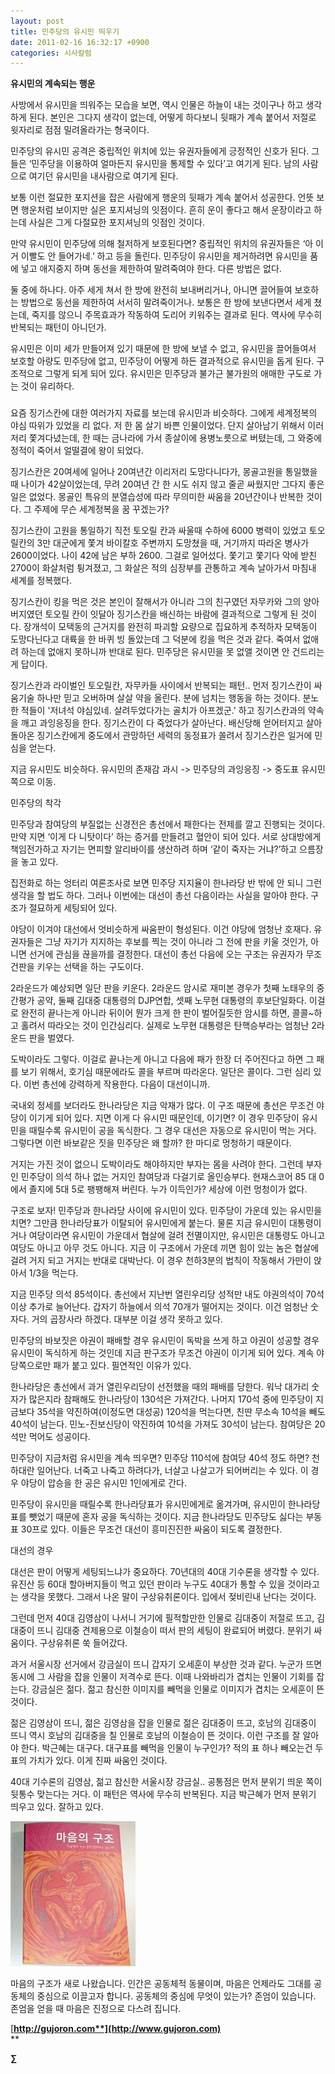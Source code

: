```yaml
---
layout: post
title: 민주당의 유시민 띄우기
date: 2011-02-16 16:32:17 +0900
categories: 시사칼럼
---
```

**유시민의 계속되는 행운**   

  


사방에서 유시민을 띄워주는 모습을 보면, 역시 인물은 하늘이 내는 것이구나 하고 생각하게 된다. 본인은 그다지 생각이 없는데, 어떻게 하다보니 뒷패가 계속 붙어서 저절로 윗자리로 점점 밀려올라가는 형국이다. 


  


민주당의 유시민 공격은 중립적인 위치에 있는 유권자들에게 긍정적인 신호가 된다. 그들은 ‘민주당을 이용하여 얼마든지 유시민을 통제할 수 있다’고 여기게 된다. 남의 사람으로 여기던 유시민을 내사람으로 여기게 된다. 


  


보통 이런 절묘한 포지션을 잡은 사람에게 행운의 뒷패가 계속 붙어서 성공한다. 언뜻 보면 행운처럼 보이지만 실은 포지셔닝의 잇점이다. 흔히 운이 좋다고 해서 운장이라고 하는데 사실은 그게 다절묘한 포지셔닝의 잇점인 것이다. 


  


만약 유시민이 민주당에 의해 철저하게 보호된다면? 중립적인 위치의 유권자들은 ‘아 이거 이빨도 안 들어가네.’ 하고 등을 돌린다. 민주당이 유시민을 제거하려면 유시민을 품에 넣고 애지중지 하며 동선을 제한하여 말려죽여야 한다. 다른 방법은 없다. 


  


둘 중에 하나다. 아주 세게 쳐서 한 방에 완전히 보내버리거나, 아니면 끌어들여 보호하는 방법으로 동선을 제한하여 서서히 말려죽이거나. 보통은 한 방에 보낸다면서 세게 쳤는데, 죽지를 않으니 주목효과가 작동하여 도리어 키워주는 결과로 된다. 역사에 무수히 반복되는 패턴이 아니던가. 


  


유시민은 이미 세가 만들어져 있기 때문에 한 방에 보낼 수 없고, 유시민을 끌어들여서 보호할 아량도 민주당에 없고, 민주당이 어떻게 하든 결과적으로 유시민을 돕게 된다. 구조적으로 그렇게 되게 되어 있다. 유시민은 민주당과 불가근 불가원의 애매한 구도로 가는 것이 유리하다.


  


###


  


요즘 징기스칸에 대한 여러가지 자료를 보는데 유시민과 비슷하다. 그에게 세계정복의 야심 따위가 있었을 리 없다. 저 한 몸 살기 바쁜 인물이었다. 단지 살아남기 위해서 이러저리 쫓겨다녔는데, 한 때는 금나라에 가서 종살이에 용병노릇으로 버텼는데, 그 와중에 정적이 죽어서 얼떨결에 왕이 되었다. 


  


징기스칸은 20여세에 일어나 20여년간 이리저리 도망다니다가, 몽골고원을 통일했을 때 나이가 42살이었는데, 무려 20여년 간 한 시도 쉬지 않고 줄곧 싸웠지만 그다지 좋은 일은 없었다. 몽골인 특유의 분열습성에 따라 무의미한 싸움을 20년간이나 반복한 것이다. 그 주제에 무슨 세계정복을 꿈 꾸겠는가?


  


징기스칸이 고원을 통일하기 직전 토오릴 칸과 싸울때 수하에 6000 병력이 있었고 토오릴칸의 3만 대군에게 쫓겨 바이칼호 주변까지 도망쳤을 때, 거기까지 따라온 병사가 2600이었다. 나이 42에 남은 부하 2600. 그걸로 일어섰다. 쫓기고 쫓기다 악에 받친 2700이 화살처럼 튕겨졌고, 그 화살은 적의 심장부를 관통하고 계속 날아가서 마침내 세계를 정복했다. 


  


징기스칸이 킹을 먹은 것은 본인이 잘해서가 아니라 그의 친구였던 자무카와 그의 양아버지였던 토오릴 칸이 잇달아 징기스칸을 배신하는 바람에 결과적으로 그렇게 된 것이다. 장개석이 모택동의 근거지를 완전히 파괴할 요량으로 집요하게 추적하자 모택동이 도망다닌다고 대륙을 한 바퀴 빙 돌았는데 그 덕분에 킹을 먹은 것과 같다. 죽여서 없애려 하는데 없애지 못하니까 반대로 된다. 민주당은 유시민을 못 없앨 것이면 안 건드리는게 답이다.


  


징기스칸과 라이벌인 토오릴칸, 자무카들 사이에서 반복되는 패턴.. 먼저 징기스칸이 싸움기술 하나만 믿고 오버하며 살살 약을 올린다. 분에 넘치는 행동을 하는 것이다. 분노한 적들이 '저녀석 야심있네. 살려두었다가는 골치가 아프겠군.' 하고 징기스칸과의 약속을 깨고 과잉응징을 한다. 징기스칸이 다 죽었다가 살아난다. 배신당해 얻어터지고 살아돌아온 징기스칸에게 중도에서 관망하던 세력의 동정표가 쏠려서 징기스칸은 일거에 민심을 얻는다. 



지금 유시민도 비슷하다. 유시민의 존재감 과시 -> 민주당의 과잉응징 -> 중도표 유시민쪽으로 이동.


  


민주당의 착각  


민주당과 참여당의 부질없는 신경전은 총선에서 패한다는 전제를 깔고 진행되는 것이다. 만약 지면 ‘이게 다 니탓이다’ 하는 증거를 만들려고 혈안이 되어 있다. 서로 상대방에게 책임전가하고 자기는 면피할 알리바이를 생산하려 하며 ‘같이 죽자는 거냐?’하고 으름장을 놓고 있다. 


  


집전화로 하는 엉터리 여론조사로 보면 민주당 지지율이 한나라당 반 밖에 안 되니 그런 생각을 할 법도 하다. 그러나 이번에는 대선이 총선 다음이라는 사실을 알아야 한다. 구조가 절묘하게 세팅되어 있다. 


  


야당이 이겨야 대선에서 엇비슷하게 싸움판이 형성된다. 이건 야당에 엄청난 호재다. 유권자들은 그냥 자기가 지지하는 후보를 찍는 것이 아니라 그 전에 판을 키울 것인가, 아니면 선거에 관심을 끊을까를 결정한다. 대선이 총선 다음에 오는 구조는 유권자가 무조건판을 키우는 선택을 하는 구도이다. 


  


2라운드가 예상되면 일단 판을 키운다. 2라운드 암시로 재미본 경우가 첫째 노태우의 중간평가 공약, 둘째 김대중 대통령의 DJP연합, 셋째 노무현 대통령의 후보단일화다. 이걸로 완전히 끝나는게 아니라 뒤이어 뭔가 크게 한 판이 벌어질듯한 암시를 하면, 콜콜~하고 홀려서 따라오는 것이 인간심리다. 실제로 노무현 대통령은 탄핵승부라는 엄청난 2라운드 판을 벌였다. 


  


도박이라도 그렇다. 이걸로 끝나는게 아니고 다음에 패가 한장 더 주어진다고 하면 그 패를 보기 위해서, 호기심 때문에라도 콜을 부르며 따라온다. 일단은 콜이다. 그런 심리 있다. 이번 총선에 강력하게 작용한다. 다음이 대선이니까.


  


국내외 정세를 보더라도 한나라당은 지금 악재가 많다. 이 구조 때문에 총선은 무조건 야당이 이기게 되어 있다. 지면 이게 다 유시민 때문인데, 이기면? 이 경우 민주당이 유시민을 때릴수록 유시민이 공을 독식한다. 그 경우 대선은 자동으로 유시민이 먹는 거다. 그렇다면 이런 바보같은 짓을 민주당은 왜 할까? 한 마디로 멍청하기 때문이다. 


  


거지는 가진 것이 없으니 도박이라도 해야하지만 부자는 몸을 사려야 한다. 그런데 부자인 민주당이 의석 하나 없는 거지인 참여당과 다걸기로 올인승부다. 현재스코어 85 대 0에서 졸지에 5대 5로 팽팽해져 버린다. 누가 이득인가? 세상에 이런 멍청이가 없다. 


  


구조로 보자! 민주당과 한나라당 사이에 유시민이 있다. 민주당이 가운데 있는 유시민을 치면? 그만큼 한나라당표가 이탈되어 유시민에게 붙는다. 물론 지금 유시민이 대통령이거나 여당이라면 유시민이 가운데서 협살에 걸려 전멸이지만, 유시민은 대통령도 아니고 여당도 아니고 아무 것도 아니다. 지금 이 구조에서 가운데 끼면 힘이 있는 놈은 협살에 걸려 거지 되고 거지는 반대로 대박난다. 이 경우 천하3분의 법칙이 작동해서 가만이 앉아서 1/3을 먹는다.


  


지금 민주당 의석 85석이다. 총선에서 지난번 열린우리당 성적만 내도 야권의석이 70석 이상 추가로 늘어난다. 갑자기 하늘에서 의석 70개가 떨어지는 것이다. 이건 엄청난 숫자다. 거의 곱장사라 하겠다. 대부분 이걸 생각 못하고 있다. 


  


민주당의 바보짓은 야권이 패배할 경우 유시민이 독박을 쓰게 하고 야권이 성공할 경우 유시민이 독식하게 하는 것인데 지금 판구조가 무조건 야권이 이기게 되어 있다. 계속 야당쪽으로만 패가 붙고 있다. 필연적인 이유가 있다. 


  


한나라당은 총선에서 과거 열린우리당이 선전했을 때의 패배를 당한다. 워낙 대가리 숫자가 많은지라 참패해도 한나라당이 130석은 가져간다. 나머지 170석 중에 민주당이 지금보다 35석을 약진하여(이정도면 대성공) 120석을 먹는다면, 친딴 무소속 10석을 빼도 40석이 남는다. 민노-진보신당이 약진하여 10석을 가져도 30석이 남는다. 참여당은 20석만 먹어도 성공이다. 


  


민주당이 지금처럼 유시민을 계속 띄우면? 민주당 110석에 참여당 40석 정도 하면? 천하대란 일어난다. 너죽고 나죽고 하려다가, 너살고 나살고가 되어버리는 수 있다. 이 경우 야당이 압승을 한 공은 유시민 1인에게로 간다. 


  


민주당이 유시민을 때릴수록 한나라당표가 유시민에게로 옮겨가며, 유시민이 한나라당표를 뺏었기 때문에 혼자 공을 독식하는 것이다. 지금 한나라당도 민주당도 싫다는 부동표 30프로 있다. 이들은 무조건 대선이 흥미진진한 싸움이 되도록 결정한다. 


  


대선의 경우



대선은 판이 어떻게 세팅되느냐가 중요하다. 70년대의 40대 기수론을 생각할 수 있다. 유진산 등 60대 할아버지들이 먹고 있던 판이라 누구도 40대가 통할 수 있을 것이라고는 생각을 못했다. 그래서 나온 말이 구상유취론이다. 입에서 젖비린내 난다는 것이다. 


  


그런데 먼저 40대 김영삼이 나서니 거기에 필적할만한 인물로 김대중이 저절로 뜨고, 김대중이 뜨니 김대중 견제용으로 이철승이 떠서 판의 세팅이 완료되어 버렸다. 분위기 싸움이다. 구상유취론 쑥 들어갔다. 


  


과거 서울시장 선거에서 강금실이 뜨니 갑자기 오세훈이 부상한 것과 같다. 누군가 뜨면 동시에 그 사람을 잡을 인물이 저격수로 뜬다. 이때 나와바리가 겹치는 인물이 기회를 잡는다. 강금실은 젊다. 젊고 참신한 이미지를 빼먹을 인물로 이미지가 겹치는 오세훈이 뜬 것이다. 


  


젊은 김영삼이 뜨니, 젊은 김영삼을 잡을 인물로 젊은 김대중이 뜨고, 호남의 김대중이 뜨니 역시 호남의 김대중을 칠 인물로 호남의 이철승이 뜬 것이다. 이런 구조를 잘 알아야 한다. 박근혜는 대구다. 대구표를 빼먹을 인물이 누구인가? 적의 표 하나 빼오는건 두 표의 가치가 있다. 이게 진짜 싸움인 것이다. 


  


40대 기수론의 김영삼, 젊고 참신한 서울시장 강금실.. 공통점은 먼저 분위기 띄운 쪽이 뒷통수 맞는다는 거다. 이 패턴은 역사에 무수히 반복된다. 지금 박근혜가 먼저 분위기 띄우고 있다. 잘하고 있다.


  





  





  


 <img alt="2221.JPG" src="files/attach/images/199/999/148/2221.JPG" width="200" height="232" />


  


마음의 구조가 새로 나왔습니다. 인간은 공동체적 동물이며, 마음은 언제라도 그대를 공동체의 중심으로 이끌고자 합니다. 공동체의 중심에 무엇이 있는가? 존엄이 있습니다. 존엄을 얻을 때 마음은 진정으로 다스려 집니다. 


  




[**http://gujoron.com**](http://www.gujoron.com)**  
** 

**∑**